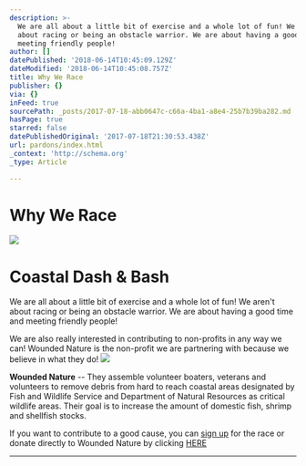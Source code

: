 ```yaml
---
description: >-
  We are all about a little bit of exercise and a whole lot of fun! We aren't
  about racing or being an obstacle warrior. We are about having a good time and
  meeting friendly people!
author: []
datePublished: '2018-06-14T10:45:09.129Z'
dateModified: '2018-06-14T10:45:08.757Z'
title: Why We Race
publisher: {}
via: {}
inFeed: true
sourcePath: _posts/2017-07-18-abb0647c-c66a-4ba1-a8e4-25b7b39ba282.md
hasPage: true
starred: false
datePublishedOriginal: '2017-07-18T21:30:53.438Z'
url: pardons/index.html
_context: 'http://schema.org'
_type: Article

---
```

# Why We Race
![](https://the-grid-user-content.s3-us-west-2.amazonaws.com/1e7e7900-82ca-477e-9b64-ed4ca1322844.jpg)

# Coastal Dash & Bash

We are all about a little bit of exercise and a whole lot of fun! We aren't about racing or being an obstacle warrior. We are about having a good time and meeting friendly people!

We are also really interested in contributing to non-profits in any way we can! Wounded Nature is the non-profit we are partnering with because we believe in what they do!
![](https://the-grid-user-content.s3-us-west-2.amazonaws.com/b33b78e1-c026-4ed8-849f-bd00227162dd.png)

**Wounded Nature** -- They assemble volunteer boaters, veterans and volunteers to remove debris from hard to reach coastal areas designated by Fish and Wildlife Service and Department of Natural Resources as critical wildlife areas. Their goal is to increase the amount of domestic fish, shrimp and shellfish stocks.

If you want to contribute to a good cause, you can [sign up][0] for the race or donate directly to Wounded Nature by clicking [HERE][1]

---



[0]: http://dashandbash.com/RaceLocations.aspx
[1]: http://dashandbash.com/DonateWN.aspx